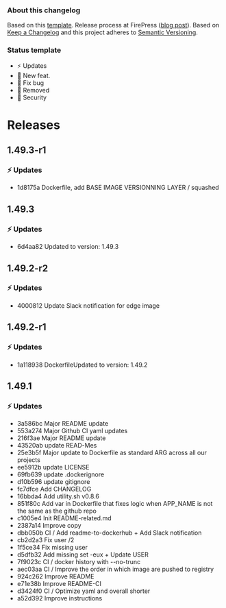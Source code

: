 ### About this changelog

Based on this [template](https://gist.github.com/pascalandy/af709db02d3fe132a3e6f1c11b934fe4). Release process at FirePress ([blog post](https://firepress.org/en/software-and-ghost-updates/)). Based on [Keep a Changelog](https://keepachangelog.com/en/1.0.0/) and this project adheres to [Semantic Versioning](https://semver.org/spec/v2.0.0.html).

### Status template

- ⚡️ Updates
- 🚀 New feat.
- 🐛 Fix bug
- 🛑 Removed
- 🔑 Security

# Releases

## 1.49.3-r1
### ⚡️ Updates
- 1d8175a Dockerfile, add BASE IMAGE VERSIONNING LAYER / squashed

## 1.49.3
### ⚡️ Updates
- 6d4aa82 Updated to version: 1.49.3

## 1.49.2-r2
### ⚡️ Updates
- 4000812 Update Slack notification for edge image

## 1.49.2-r1
### ⚡️ Updates
- 1a118938 DockerfileUpdated to version: 1.49.2

## 1.49.1
### ⚡️ Updates
- 3a586bc Major README update
- 553a274 Major Github CI yaml updates
- 216f3ae Major README update
- 43520ab update READ-Mes
- 25e3b5f Major update to Dockerfile as standard ARG across all our projects
- ee5912b update LICENSE
- 69fb639 update .dockerignore
- d10b596 update gitignore
- fc7dfce Add CHANGELOG
- 16bbda4 Add utility.sh v0.8.6
- 851f80c Add var in Dockerfile that fixes logic when APP_NAME is not the same as the github repo
- c1005e4 Init README-related.md
- 2387a14 Improve copy
- dbb050b CI / Add readme-to-dockerhub + Add Slack notification
- cb2d2a3 Fix user /2
- 1f5ce34 Fix missing user
- d5dfb32 Add missing set -eux + Update USER
- 7f9023c CI / docker history with --no-trunc
- aec03aa CI / Improve the order in which image are pushed to registry
- 924c262 Improve README
- e71e38b Improve README-CI
- d3424f0 CI / Optimize yaml and overall shorter
- a52d392 Improve instructions

